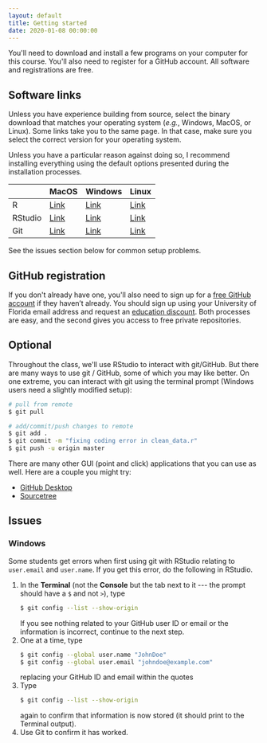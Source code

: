 ```yaml
---
layout: default
title: Getting started
date: 2020-01-08 00:00:00
---
```


You'll need to download and install a few programs on your computer
for this course. You'll also need to register for a GitHub
account. All software and registrations are free.

## Software links

Unless you have experience building from source, select the binary
download that matches your operating system (_e.g._, Windows, MacOS, or
Linux). Some links take you to the same page. In that case, make sure
you select the correct version for your operating system.

Unless you have a particular reason against doing so, I recommend
installing everything using the default options presented during the
installation processes.

||MacOS|Windows|Linux|  
|:-|:--|:------|:----|  
|R|[Link](https://cran.r-project.org/bin/macosx/)|[Link](https://cran.r-project.org/bin/windows/base/)|[Link](https://cran.r-project.org/bin/linux/)|  
|RStudio|[Link](https://www.rstudio.com/products/rstudio/download/#download)|[Link](https://www.rstudio.com/products/rstudio/download/#download)|[Link](https://www.rstudio.com/products/rstudio/download/#download)|  
|Git|[Link](https://git-scm.com/downloads)|[Link](https://git-scm.com/downloads)|[Link](https://git-scm.com/downloads)|  

See the issues section below for common setup problems.

## GitHub registration

If you don't already have one, you'll also need to sign up for a [free
GitHub account](https://github.com/join) if they haven’t already. You
should sign up using your University of Florida email address and
request an [education
discount](https://education.github.com/benefits). Both processes are
easy, and the second gives you access to free private repositories.

## Optional

Throughout the class, we'll use RStudio to interact with
git/GitHub. But there are many ways to use git / GitHub, some of which
you may like better. On one extreme, you can interact with git using
the terminal prompt (Windows users need a slightly modified setup):

```bash
# pull from remote
$ git pull

# add/commit/push changes to remote
$ git add .
$ git commit -m "fixing coding error in clean_data.r"
$ git push -u origin master
```

There are many other GUI (point and click) applications that you can
use as well. Here are a couple you might try:

- [GitHub Desktop](https://desktop.github.com)  
- [Sourcetree](https://www.sourcetreeapp.com)  

## Issues
### Windows

Some students get errors when first using git with RStudio relating to
`user.email` and `user.name`. If you get this error, do the following
in RStudio.

1. In the **Terminal** (not the **Console** but the tab next to it ---
   the prompt should have a `$` and not `>`), type
   ```bash
   $ git config --list --show-origin
   ```
   If you see nothing related to your GitHub user ID or email or the
   information is incorrect, continue to the next step.
2. One at a time, type
   ```bash
   $ git config --global user.name "JohnDoe"
   $ git config --global user.email "johndoe@example.com"
   ```
   replacing your GitHub ID and email within the quotes
3. Type
   ```bash
   $ git config --list --show-origin
   ```
   again to confirm that information is now stored (it should print to
   the Terminal output).
4. Use Git to confirm it has worked.

